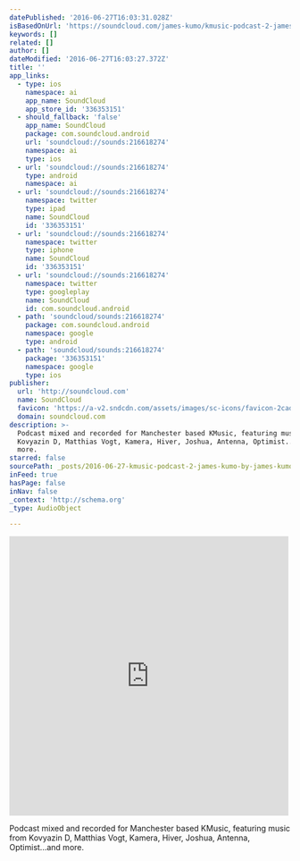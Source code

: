 ```yaml
---
datePublished: '2016-06-27T16:03:31.028Z'
isBasedOnUrl: 'https://soundcloud.com/james-kumo/kmusic-podcast-2-james-kumo'
keywords: []
related: []
author: []
dateModified: '2016-06-27T16:03:27.372Z'
title: ''
app_links:
  - type: ios
    namespace: ai
    app_name: SoundCloud
    app_store_id: '336353151'
  - should_fallback: 'false'
    app_name: SoundCloud
    package: com.soundcloud.android
    url: 'soundcloud://sounds:216618274'
    namespace: ai
    type: ios
  - url: 'soundcloud://sounds:216618274'
    type: android
    namespace: ai
  - url: 'soundcloud://sounds:216618274'
    namespace: twitter
    type: ipad
    name: SoundCloud
    id: '336353151'
  - url: 'soundcloud://sounds:216618274'
    namespace: twitter
    type: iphone
    name: SoundCloud
    id: '336353151'
  - url: 'soundcloud://sounds:216618274'
    namespace: twitter
    type: googleplay
    name: SoundCloud
    id: com.soundcloud.android
  - path: 'soundcloud/sounds:216618274'
    package: com.soundcloud.android
    namespace: google
    type: android
  - path: 'soundcloud/sounds:216618274'
    package: '336353151'
    namespace: google
    type: ios
publisher:
  url: 'http://soundcloud.com'
  name: SoundCloud
  favicon: 'https://a-v2.sndcdn.com/assets/images/sc-icons/favicon-2cadd14b.ico'
  domain: soundcloud.com
description: >-
  Podcast mixed and recorded for Manchester based KMusic, featuring music from
  Kovyazin D, Matthias Vogt, Kamera, Hiver, Joshua, Antenna, Optimist...and
  more.
starred: false
sourcePath: _posts/2016-06-27-kmusic-podcast-2-james-kumo-by-james-kumo.md
inFeed: true
hasPage: false
inNav: false
_context: 'http://schema.org'
_type: AudioObject

---
```

<iframe src="https://cdn.embedly.com/widgets/media.html?src=https%3A%2F%2Fw.soundcloud.com%2Fplayer%2F%3Fvisual%3Dtrue%26url%3Dhttp%253A%252F%252Fapi.soundcloud.com%252Ftracks%252F216618274%26show_artwork%3Dtrue&amp;url=https%3A%2F%2Fsoundcloud.com%2Fjames-kumo%2Fkmusic-podcast-2-james-kumo&amp;image=http%3A%2F%2Fi1.sndcdn.com%2Fartworks-000124544720-svdv1a-t500x500.jpg&amp;key=b7d04c9b404c499eba89ee7072e1c4f7&amp;type=text%2Fhtml&amp;schema=soundcloud" width="500" height="500" scrolling="no" frameborder="0" allowfullscreen="" style=""></iframe>

Podcast mixed and recorded for Manchester based KMusic, featuring music from Kovyazin D, Matthias Vogt, Kamera, Hiver, Joshua, Antenna, Optimist...and more.